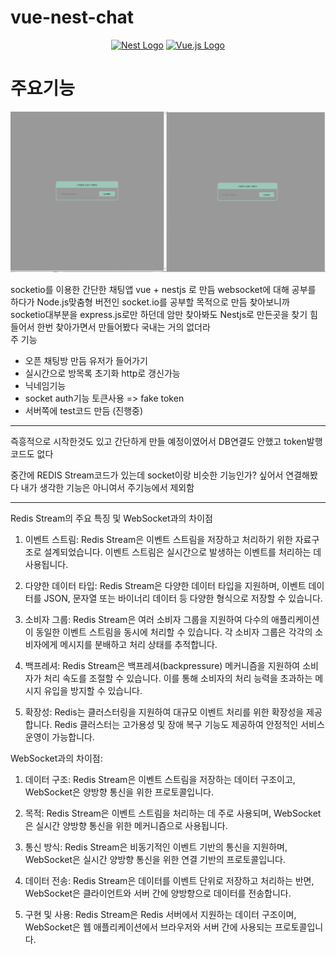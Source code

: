# vue-nest-chat

<p align="center">
  <a href="http://nestjs.com/" target="blank"><img src="https://nestjs.com/img/logo-small.svg" width="200" alt="Nest Logo" /></a>
  <a href="https://v3.vuejs.org/" target="blank"><img src="https://upload.wikimedia.org/wikipedia/commons/thumb/9/95/Vue.js_Logo_2.svg/200px-Vue.js_Logo_2.svg.png" width="200" alt="Vue.js Logo" /></a>
</p>

<!--
<p align="center">
  <a href="https://socket.io/" target="blank"><img src="https://socket.io/css/images/logo.svg" width="200" alt="Socket.IO Logo" /></a>
</p>
-->

[circleci-image]: https://img.shields.io/circleci/build/github/nestjs/nest/master?token=abc123def456
[circleci-url]: https://circleci.com/gh/nestjs/nest

# 주요기능



![nest-vue-chat.gif](./nest-vue-chat.gif)



socketio를 이용한 간단한 채팅앱 vue + nestjs 로 만듬 
websocket에 대해 공부를 하다가 Node.js맞춤형 버전인 socket.io를 공부할 목적으로 만듬 
찾아보니까 socketio대부분을 express.js로만 하던데 암만 찾아봐도 Nestjs로 만든곳을 찾기 힘들어서 한번 찾아가면서 만들어봤다 국내는 거의 없더라 <br>
주 기능 <br>

- 오픈 채팅방 만듬 유저가 들어가기
- 실시간으로 방목록 초기화 http로 갱신가능
- 닉네임기능
- socket auth기능 토큰사용 => fake token
- 서버쪽에 test코드 만듬 (진행중) 

----- 

즉흥적으로 시작한것도 있고 간단하게 만들 예정이였어서 DB연결도 안했고 token발행 코드도 없다 

중간에 REDIS Stream코드가 있는데 socket이랑 비슷한 기능인가? 싶어서 연결해봤다 내가 생각한 기능은 아니여서 주기능에서 제외함 

---- 

Redis Stream의 주요 특징 및 WebSocket과의 차이점

1. 이벤트 스트림: Redis Stream은 이벤트 스트림을 저장하고 처리하기 위한 자료구조로 설계되었습니다. 이벤트 스트림은 실시간으로 발생하는 이벤트를 처리하는 데 사용됩니다.

2. 다양한 데이터 타입: Redis Stream은 다양한 데이터 타입을 지원하며, 이벤트 데이터를 JSON, 문자열 또는 바이너리 데이터 등 다양한 형식으로 저장할 수 있습니다.

3. 소비자 그룹: Redis Stream은 여러 소비자 그룹을 지원하여 다수의 애플리케이션이 동일한 이벤트 스트림을 동시에 처리할 수 있습니다. 각 소비자 그룹은 각각의 소비자에게 메시지를 분배하고 처리 상태를 추적합니다.

4. 백프레셔: Redis Stream은 백프레셔(backpressure) 메커니즘을 지원하여 소비자가 처리 속도를 조절할 수 있습니다. 이를 통해 소비자의 처리 능력을 초과하는 메시지 유입을 방지할 수 있습니다.

5. 확장성: Redis는 클러스터링을 지원하여 대규모 이벤트 처리를 위한 확장성을 제공합니다. Redis 클러스터는 고가용성 및 장애 복구 기능도 제공하여 안정적인 서비스 운영이 가능합니다.

WebSocket과의 차이점:

1. 데이터 구조: Redis Stream은 이벤트 스트림을 저장하는 데이터 구조이고, WebSocket은 양방향 통신을 위한 프로토콜입니다.

2. 목적: Redis Stream은 이벤트 스트림을 처리하는 데 주로 사용되며, WebSocket은 실시간 양방향 통신을 위한 메커니즘으로 사용됩니다.

3. 통신 방식: Redis Stream은 비동기적인 이벤트 기반의 통신을 지원하며, WebSocket은 실시간 양방향 통신을 위한 연결 기반의 프로토콜입니다.

4. 데이터 전송: Redis Stream은 데이터를 이벤트 단위로 저장하고 처리하는 반면, WebSocket은 클라이언트와 서버 간에 양방향으로 데이터를 전송합니다.

5. 구현 및 사용: Redis Stream은 Redis 서버에서 지원하는 데이터 구조이며, WebSocket은 웹 애플리케이션에서 브라우저와 서버 간에 사용되는 프로토콜입니다.
